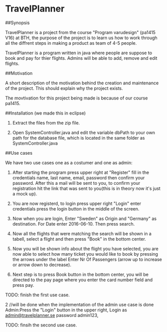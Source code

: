 # TravelPlanner

##Synopsis

TravelPlanner is a project from the course "Program varudesign" (pa1415 V16) at BTH, the purpose of the project is to learn us how to work through all the diffrent steps in making a product as team of 4-5 people.

TravelPlanner is a program written in java where people are suppose to book and pay for thier flights. Admins will be able to add, remove and edit flights. 


##Motivation

A short description of the motivation behind the creation and maintenance of the project. This should explain why the project exists.

The movtivation for this project being made is because of our course pa1415.

##Installation
(we made this in eclipse)

1.  Extract the files from the zip file.

2.  Open SystemController.java and edit the variable dbPath to your own path for the database file, which is located in the same folder as SystemController.java




##Use cases

We have two use cases one as a costumer and one as admin:

 
1.  After starting the program press upper right at "Register" fill in the credentials name, last name, email, password then confirm your password. After this a mail will be sent to you, to confirm your registration hit the link that was sent to you(this is in theory now it's just a mock up). 

2.  You are now registerd, to login press upper right "Login" enter credentials press the login button in the middle of the screen. 

3.  Now when you are login, Enter "Sweden" as Origin and "Germany" as destination. For Date enter 2016-06-10. Then press search.

4.  Now all the flights that were matching the search will be shown in a tabell, select a flight and then press "Book" in the bottom center. 

5.  Now you will be shown info about the flight you have selected, you are now able to select how many ticket you would like to book by pressing the arrows under the label Enter Nr Of Passengers (arrow up to increase or arrow down to decrease). 

6.  Next step is to press Book button  in the bottom center, you will be directed to the pay page where you enter the card number field and press pay. 

TODO: finish the first use case.

2 //will be done when the implementation of the admin use case is done
Admin:Press the "Login" button in the upper right, Login as admin@travelplanner.se password admin123,

TODO: finsih the second use case.


